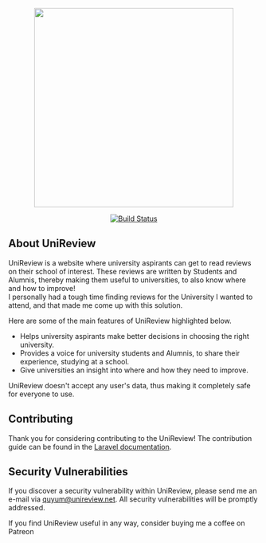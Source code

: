 <p align="center"><a href="https://laravel.com" target="_blank"><img src="https://raw.githubusercontent.com/laravel/art/master/logo-lockup/5%20SVG/2%20CMYK/1%20Full%20Color/laravel-logolockup-cmyk-red.svg" width="400"></a></p>

<p align="center">
<a href="https://travis-ci.org/laravel/framework"><img src="https://travis-ci.org/laravel/framework.svg" alt="Build Status"></a>
</p>

## About UniReview

UniReview is a website where university aspirants can get to read reviews on their school of interest.
These reviews are written by Students and Alumnis, thereby making them useful to universities, to also know where and how to improve! <br>
I personally had a tough time finding reviews for the University I wanted to attend, and that made me come up with this solution.

Here are some of the main features of UniReview highlighted below.

- Helps university aspirants make better decisions in choosing the right university.
- Provides a voice for university students and Alumnis, to share their experience, studying at a school.
- Give universities an insight into where and how they need to improve.

UniReview doesn't accept any user's data, thus making it completely safe for everyone to use.

## Contributing

Thank you for considering contributing to the UniReview! The contribution guide can be found in the [Laravel documentation](https://laravel.com/docs/contributions).

## Security Vulnerabilities

If you discover a security vulnerability within UniReview, please send me an e-mail via [quyum@unireview.net](mailto:quyum@unireview.net). All security vulnerabilities will be promptly addressed.


If you find UniReview useful in any way, consider buying me a coffee on Patreon

